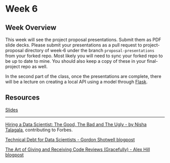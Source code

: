 # Week 6

## Week Overview

This week will see the project proposal presentations. Submit them as PDF slide decks. Please submit your presentations as a pull request to project-proposal directory of week-6 under the branch `proposal-presentations` from your forked repo. Most likely you will need to sync your forked repo to be up to date to mine.  You should also keep a copy of these in your final-project repo as well. 

In the second part of the class, once the presentations are complete, there will be a lecture on creating a local API using a model through [Flask](http://flask.pocoo.org/). 

## Resources

[Slides]()

-----

[Hiring a Data Scientist: The Good, The Bad and The Ugly - by Nisha Talagala](https://www.forbes.com/sites/cognitiveworld/2019/04/30/hiring-a-data-scientist-the-good-the-bad-and-the-ugly/), contributing to Forbes.

[Technical Debt for Data Scientists - Gordon Shotwell blogpost](https://blog.shotwell.ca/posts/2019-04-19-technical-debt-in-data-science/)

[The Art of Giving and Receiving Code Reviews (Gracefully) - Alex Hill blogpost](http://www.alexandra-hill.com/2018/06/25/the-art-of-giving-and-receiving-code-reviews/)
